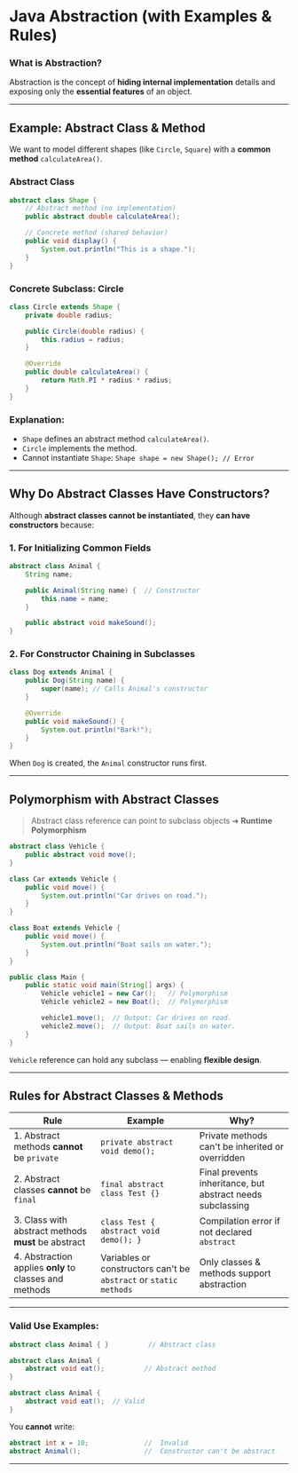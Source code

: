 # Java Abstraction (with Examples & Rules)

### What is Abstraction?

Abstraction is the concept of **hiding internal implementation** details and exposing only the **essential features** of an object.

---

## Example: Abstract Class & Method

We want to model different shapes (like `Circle`, `Square`) with a **common method** `calculateArea()`.

### Abstract Class

```java
abstract class Shape {
    // Abstract method (no implementation)
    public abstract double calculateArea();

    // Concrete method (shared behavior)
    public void display() {
        System.out.println("This is a shape.");
    }
}
```

### Concrete Subclass: Circle

```java
class Circle extends Shape {
    private double radius;

    public Circle(double radius) {
        this.radius = radius;
    }

    @Override
    public double calculateArea() {
        return Math.PI * radius * radius;
    }
}
```

### Explanation:

* `Shape` defines an abstract method `calculateArea()`.
* `Circle` implements the method.
*  Cannot instantiate `Shape`:
  `Shape shape = new Shape(); // Error`

---


## Why Do Abstract Classes Have Constructors?

Although **abstract classes cannot be instantiated**, they **can have constructors** because:

### 1. For Initializing Common Fields

```java
abstract class Animal {
    String name;

    public Animal(String name) {  // Constructor
        this.name = name;
    }

    public abstract void makeSound();
}
```


### 2. For Constructor Chaining in Subclasses

```java
class Dog extends Animal {
    public Dog(String name) {
        super(name); // Calls Animal's constructor
    }

    @Override
    public void makeSound() {
        System.out.println("Bark!");
    }
}
```

When `Dog` is created, the `Animal` constructor runs first.

---



## Polymorphism with Abstract Classes

> Abstract class reference can point to subclass objects ➜ **Runtime Polymorphism**

```java
abstract class Vehicle {
    public abstract void move();
}

class Car extends Vehicle {
    public void move() {
        System.out.println("Car drives on road.");
    }
}

class Boat extends Vehicle {
    public void move() {
        System.out.println("Boat sails on water.");
    }
}
```

```java
public class Main {
    public static void main(String[] args) {
        Vehicle vehicle1 = new Car();   // Polymorphism
        Vehicle vehicle2 = new Boat();  // Polymorphism

        vehicle1.move();  // Output: Car drives on road.
        vehicle2.move();  // Output: Boat sails on water.
    }
}
```

`Vehicle` reference can hold any subclass — enabling **flexible design**.

---

## Rules for Abstract Classes & Methods

| Rule                                                   |  Example                                      | Why?                                                     |
| ------------------------------------------------------ | --------------------------------------------- | ---------------------------------------------------------- |
| 1. Abstract methods **cannot** be `private`            | `private abstract void demo();`               | Private methods can't be inherited or overridden           |
| 2. Abstract classes **cannot** be `final`              | `final abstract class Test {}`                | Final prevents inheritance, but abstract needs subclassing |
| 3. Class with abstract methods **must** be abstract    | `class Test { abstract void demo(); }`        | Compilation error if not declared `abstract`               |
| 4. Abstraction applies **only** to classes and methods | Variables or constructors can't be `abstract` or `static methods` | Only classes & methods support abstraction                 |
                                                            
---

### Valid Use Examples:

```java
abstract class Animal { }          // Abstract class

abstract class Animal {
    abstract void eat();          // Abstract method
}

abstract class Animal {
    abstract void eat();  // Valid
}

```

You **cannot** write:

```java
abstract int x = 10;              //  Invalid
abstract Animal();                //  Constructor can't be abstract
```

---

